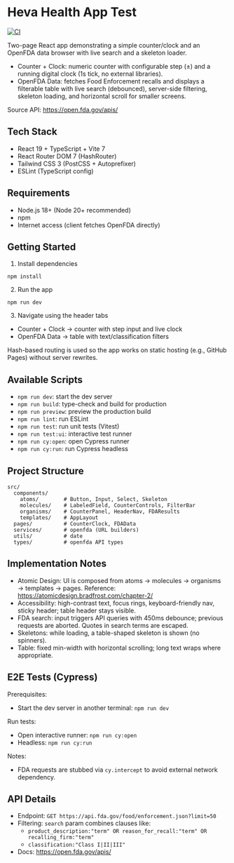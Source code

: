 # Heva Health App Test

[![CI](https://github.com/autimio/heva-health-app-test/actions/workflows/ci.yml/badge.svg)](https://github.com/autimio/heva-health-app-test/actions/workflows/ci.yml)

Two-page React app demonstrating a simple counter/clock and an OpenFDA data browser with live search and a skeleton loader.

- Counter + Clock: numeric counter with configurable step (±) and a running digital clock (1s tick, no external libraries).
- OpenFDA Data: fetches Food Enforcement recalls and displays a filterable table with live search (debounced), server-side filtering, skeleton loading, and horizontal scroll for smaller screens.

Source API: https://open.fda.gov/apis/

## Tech Stack

- React 19 + TypeScript + Vite 7
- React Router DOM 7 (HashRouter)
- Tailwind CSS 3 (PostCSS + Autoprefixer)
- ESLint (TypeScript config)

## Requirements

- Node.js 18+ (Node 20+ recommended)
- npm
- Internet access (client fetches OpenFDA directly)

## Getting Started

1. Install dependencies

```
npm install
```

2. Run the app

```
npm run dev
```

3. Navigate using the header tabs

- Counter + Clock → counter with step input and live clock
- OpenFDA Data → table with text/classification filters

Hash-based routing is used so the app works on static hosting (e.g., GitHub Pages) without server rewrites.

## Available Scripts

- `npm run dev`: start the dev server
- `npm run build`: type-check and build for production
- `npm run preview`: preview the production build
- `npm run lint`: run ESLint
- `npm run test`: run unit tests (Vitest)
- `npm run test:ui`: interactive test runner
- `npm run cy:open`: open Cypress runner
- `npm run cy:run`: run Cypress headless

## Project Structure

```
src/
  components/
    atoms/        # Button, Input, Select, Skeleton
    molecules/    # LabeledField, CounterControls, FilterBar
    organisms/    # CounterPanel, HeaderNav, FDAResults
    templates/    # AppLayout
  pages/          # CounterClock, FDAData
  services/       # openfda (URL builders)
  utils/          # date
  types/          # openfda API types
```

## Implementation Notes

- Atomic Design: UI is composed from atoms → molecules → organisms → templates → pages. Reference: https://atomicdesign.bradfrost.com/chapter-2/
- Accessibility: high-contrast text, focus rings, keyboard-friendly nav, sticky header; table header stays visible.
- FDA search: input triggers API queries with 450ms debounce; previous requests are aborted. Quotes in search terms are escaped.
- Skeletons: while loading, a table-shaped skeleton is shown (no spinners).
- Table: fixed min-width with horizontal scrolling; long text wraps where appropriate.

## E2E Tests (Cypress)

Prerequisites:

- Start the dev server in another terminal: `npm run dev`

Run tests:

- Open interactive runner: `npm run cy:open`
- Headless: `npm run cy:run`

Notes:

- FDA requests are stubbed via `cy.intercept` to avoid external network dependency.

## API Details

- Endpoint: `GET https://api.fda.gov/food/enforcement.json?limit=50`
- Filtering: `search` param combines clauses like:
  - `product_description:"term" OR reason_for_recall:"term" OR recalling_firm:"term"`
  - `classification:"Class I|II|III"`
- Docs: https://open.fda.gov/apis/
